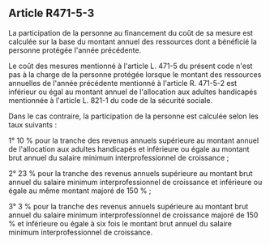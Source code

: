 ## Article R471-5-3

La participation de la personne au financement du coût de sa mesure est calculée sur la base du montant
annuel des ressources dont a bénéficié la personne protégée l'année précédente.

Le coût des mesures mentionné à l'article L. 471-5 du présent code n'est pas à la charge de la personne
protégée lorsque le montant des ressources annuelles de l'année précédente mentionné à l'article R. 471-5-2
est inférieur ou égal au montant annuel de l'allocation aux adultes handicapés mentionnée à l'article L. 821-1
du code de la sécurité sociale.

Dans le cas contraire, la participation de la personne est calculée selon les taux suivants :

1° 10 % pour la tranche des revenus annuels supérieure au montant annuel de l'allocation aux adultes
handicapés et inférieure ou égale au montant brut annuel du salaire minimum interprofessionnel de
croissance ;

2° 23 % pour la tranche des revenus annuels supérieure au montant brut annuel du salaire minimum
interprofessionnel de croissance et inférieure ou égale au même montant majoré de 150 % ;

3° 3 % pour la tranche des revenus annuels supérieure au montant brut annuel du salaire minimum
interprofessionnel de croissance majoré de 150 % et inférieure ou égale à six fois le montant brut annuel du
salaire minimum interprofessionnel de croissance.

